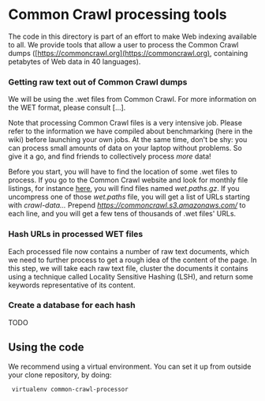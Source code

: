 # Common Crawl processing tools

The code in this directory is part of an effort to make Web indexing available to all. We provide tools that allow a user to process the Common Crawl dumps ([https://commoncrawl.org](https://commoncrawl.org), containing petabytes of Web data in 40 languages).


### Getting raw text out of Common Crawl dumps

We will be using the .wet files from Common Crawl. For more information on the WET format, please consult [...].

Note that processing Common Crawl files is a very intensive job. Please refer to the information we have compiled about benchmarking (here in the wiki) before launching your own jobs. At the same time, don't be shy: you can process small amounts of data on your laptop without problems. So give it a go, and find friends to collectively process *more* data!

Before you start, you will have to find the location of some .wet files to process. If you go to the Common Crawl website and look for monthly file listings, for instance [here](https://commoncrawl.s3.amazonaws.com/crawl-data/CC-MAIN-2020-50/index.html), you will find files named *wet.paths.gz*. If you uncompress one of those *wet.paths* file, you will get a list of URLs starting with *crawl-data...* Prepend *https://commoncrawl.s3.amazonaws.com/* to each line, and you will get a few tens of thousands of .wet files' URLs.


### Hash URLs in processed WET files

Each processed file now contains a number of raw text documents, which we need to further process to get a rough idea of the content of the page. In this step, we will take each raw text file, cluster the documents it contains using a technique called Locality Sensitive Hashing (LSH), and return some keywords representative of its content.


### Create a database for each hash

TODO


## Using the code

We recommend using a virtual environment. You can set it up from outside your clone repository, by doing:

     virtualenv common-crawl-processor


